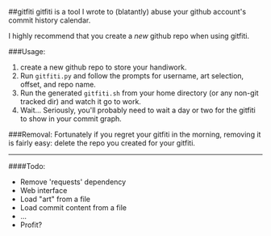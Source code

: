 ##gitfiti
gitfiti is a tool I wrote to (blatantly) abuse your github account's commit history calendar.

I highly recommend that you create a _new_ github repo when using gitfiti.

###Usage:
1. create a new github repo to store your handiwork.
2. Run `gitfiti.py` and follow the prompts for username, art selection, offset, and repo name.
3. Run the generated `gitfiti.sh` from your home directory (or any non-git tracked dir) and watch it go to work.
4. Wait... Seriously, you'll probably need to wait a day or two for the gitfiti to show in your commit graph.


###Removal:
Fortunately if you regret your gitfiti in the morning, removing it is fairly easy: delete the repo you created for your gitfiti.


---
####Todo:
- Remove 'requests' dependency
- Web interface
- Load "art" from a file
- Load commit content from a file
- ...
- Profit?

